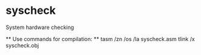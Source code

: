 # syscheck
System hardware checking

** Use commands for compilation: **
tasm /zn /os /la syscheck.asm
tlink /x syscheck.obj
